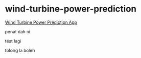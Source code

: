 # wind-turbine-power-prediction

[Wind Turbine Power Prediction App](https://amrhkm-wind-turbine-power-prediction-main-apvkzr.streamlit.app/)


penat dah ni

test lagi

tolong la boleh
